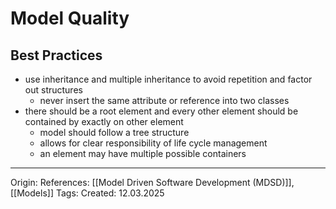 # Model Quality

## Best Practices

- use inheritance and multiple inheritance to avoid repetition and factor out structures
	- never insert the same attribute or reference into two classes
- there should be a root element and every other element should be contained by exactly on other element
	- model should follow a tree structure
	- allows for clear responsibility of life cycle management
	- an element may have multiple possible containers

---

Origin: 
References: [[Model Driven Software Development (MDSD)]], [[Models]]
Tags: 
Created: 12.03.2025

